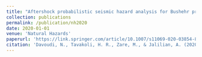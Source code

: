 ```yaml
---
title: "Aftershock probabilistic seismic hazard analysis for Bushehr province in Iran using ETAS model"
collection: publications
permalink: /publication/nh2020
date: 2020-01-01
venue: 'Natural Hazards'
paperurl: 'https://link.springer.com/article/10.1007/s11069-020-03854-8'
citation: 'Davoudi, N., Tavakoli, H. R., Zare, M., & Jalilian, A. (2020). &quot;Aftershock probabilistic seismic hazard analysis for Bushehr province in Iran using ETAS model&quot;. <i>Natural Hazards</i>, 100(3), 1159-1170.'
---
```


